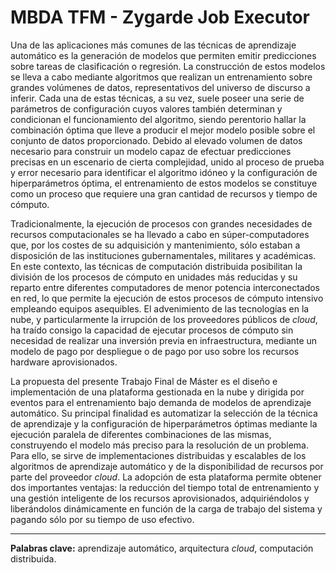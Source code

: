 # MBDA TFM - Zygarde Job Executor

Una de las aplicaciones más comunes de las técnicas de aprendizaje automático es la generación de modelos que permiten emitir predicciones sobre tareas de clasificación o regresión. La construcción de estos modelos se lleva a cabo mediante algoritmos que realizan un entrenamiento sobre grandes volúmenes de datos, representativos del universo de discurso a inferir. Cada una de estas técnicas, a su vez, suele poseer una serie de parámetros de configuración cuyos valores también determinan y condicionan el funcionamiento del algoritmo, siendo perentorio hallar la combinación óptima que lleve a producir el mejor modelo posible sobre el conjunto de datos proporcionado. Debido al elevado volumen de datos necesario para construir un modelo capaz de efectuar predicciones precisas en un escenario de cierta complejidad, unido al proceso de prueba y error necesario para identificar el algoritmo idóneo y la configuración de hiperparámetros óptima, el entrenamiento de estos modelos se constituye como un proceso que requiere una gran cantidad de recursos y tiempo de cómputo.

Tradicionalmente, la ejecución de procesos con grandes necesidades de recursos computacionales se ha llevado a cabo en súper-computadores que, por los costes de su adquisición y mantenimiento, sólo estaban a disposición de las instituciones gubernamentales, militares y académicas. En este contexto, las técnicas de computación distribuida posibilitan la división de los procesos de cómputo en unidades más reducidas y su reparto entre diferentes computadores de menor potencia interconectados en red, lo que permite la ejecución de estos procesos de cómputo intensivo empleando equipos asequibles. El advenimiento de las tecnologías en la nube, y particularmente la irrupción de los proveedores públicos de _cloud_, ha traído consigo la capacidad de ejecutar procesos de cómputo sin necesidad de realizar una inversión previa en infraestructura, mediante un modelo de pago por despliegue o de pago por uso sobre los recursos hardware aprovisionados.

La propuesta del presente Trabajo Final de Máster es el diseño e implementación de una plataforma gestionada en la nube y dirigida por eventos para el entrenamiento bajo demanda de modelos de aprendizaje automático. Su principal finalidad es automatizar la selección de la técnica de aprendizaje y la configuración de hiperparámetros óptimas mediante la ejecución paralela de diferentes combinaciones de las mismas, construyendo el modelo más preciso para la resolución de un problema. Para ello, se sirve de implementaciones distribuidas y escalables de los algoritmos de aprendizaje automático y de la disponibilidad de recursos por parte del proveedor _cloud_. La adopción de esta plataforma permite obtener dos importantes ventajas: la reducción del tiempo total de entrenamiento y una gestión inteligente de los recursos aprovisionados, adquiriéndolos y liberándolos dinámicamente en función de la carga de trabajo del sistema y pagando sólo por su tiempo de uso efectivo.

---

**Palabras clave:** aprendizaje automático, arquitectura _cloud_, computación distribuida.
